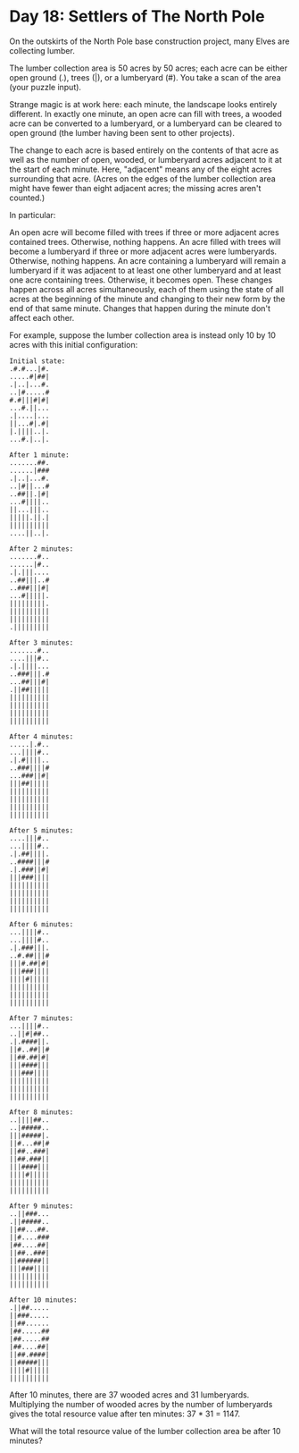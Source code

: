 # Day 18: Settlers of The North Pole
  
  On the outskirts of the North Pole base construction project, many Elves are collecting lumber.
  
  The lumber collection area is 50 acres by 50 acres; each acre can be either open ground (.), trees (|), or a lumberyard (#). You take a scan of the area (your puzzle input).
  
  Strange magic is at work here: each minute, the landscape looks entirely different. In exactly one minute, an open acre can fill with trees, a wooded acre can be converted to a lumberyard, or a lumberyard can be cleared to open ground (the lumber having been sent to other projects).
  
  The change to each acre is based entirely on the contents of that acre as well as the number of open, wooded, or lumberyard acres adjacent to it at the start of each minute. Here, "adjacent" means any of the eight acres surrounding that acre. (Acres on the edges of the lumber collection area might have fewer than eight adjacent acres; the missing acres aren't counted.)
  
  In particular:
  
  An open acre will become filled with trees if three or more adjacent acres contained trees. Otherwise, nothing happens.
  An acre filled with trees will become a lumberyard if three or more adjacent acres were lumberyards. Otherwise, nothing happens.
  An acre containing a lumberyard will remain a lumberyard if it was adjacent to at least one other lumberyard and at least one acre containing trees. Otherwise, it becomes open.
  These changes happen across all acres simultaneously, each of them using the state of all acres at the beginning of the minute and changing to their new form by the end of that same minute. Changes that happen during the minute don't affect each other.
  
  For example, suppose the lumber collection area is instead only 10 by 10 acres with this initial configuration:
  ```
  Initial state:
  .#.#...|#.
  .....#|##|
  .|..|...#.
  ..|#.....#
  #.#|||#|#|
  ...#.||...
  .|....|...
  ||...#|.#|
  |.||||..|.
  ...#.|..|.
  
  After 1 minute:
  .......##.
  ......|###
  .|..|...#.
  ..|#||...#
  ..##||.|#|
  ...#||||..
  ||...|||..
  |||||.||.|
  ||||||||||
  ....||..|.
  
  After 2 minutes:
  .......#..
  ......|#..
  .|.|||....
  ..##|||..#
  ..###|||#|
  ...#|||||.
  |||||||||.
  ||||||||||
  ||||||||||
  .|||||||||
  
  After 3 minutes:
  .......#..
  ....|||#..
  .|.||||...
  ..###|||.#
  ...##|||#|
  .||##|||||
  ||||||||||
  ||||||||||
  ||||||||||
  ||||||||||
  
  After 4 minutes:
  .....|.#..
  ...||||#..
  .|.#||||..
  ..###||||#
  ...###||#|
  |||##|||||
  ||||||||||
  ||||||||||
  ||||||||||
  ||||||||||
  
  After 5 minutes:
  ....|||#..
  ...||||#..
  .|.##||||.
  ..####|||#
  .|.###||#|
  |||###||||
  ||||||||||
  ||||||||||
  ||||||||||
  ||||||||||
  
  After 6 minutes:
  ...||||#..
  ...||||#..
  .|.###|||.
  ..#.##|||#
  |||#.##|#|
  |||###||||
  ||||#|||||
  ||||||||||
  ||||||||||
  ||||||||||
  
  After 7 minutes:
  ...||||#..
  ..||#|##..
  .|.####||.
  ||#..##||#
  ||##.##|#|
  |||####|||
  |||###||||
  ||||||||||
  ||||||||||
  ||||||||||
  
  After 8 minutes:
  ..||||##..
  ..|#####..
  |||#####|.
  ||#...##|#
  ||##..###|
  ||##.###||
  |||####|||
  ||||#|||||
  ||||||||||
  ||||||||||
  
  After 9 minutes:
  ..||###...
  .||#####..
  ||##...##.
  ||#....###
  |##....##|
  ||##..###|
  ||######||
  |||###||||
  ||||||||||
  ||||||||||
  
  After 10 minutes:
  .||##.....
  ||###.....
  ||##......
  |##.....##
  |##.....##
  |##....##|
  ||##.####|
  ||#####|||
  ||||#|||||
  ||||||||||
  ```
  After 10 minutes, there are 37 wooded acres and 31 lumberyards. Multiplying the number of wooded acres by the number of lumberyards gives the total resource value after ten minutes: 37 * 31 = 1147.
  
  What will the total resource value of the lumber collection area be after 10 minutes?